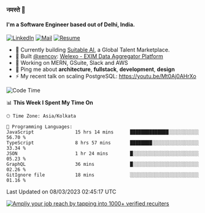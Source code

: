 ### नमस्ते 🙏

#### I'm a Software Engineer based out of Delhi, India.

[![LinkedIn](https://img.shields.io/badge/linkedin-%230077B5.svg)](https://linkedin.com/in/sambhav2612)
[![Mail](https://img.shields.io/badge/gmail-D14836)](mailto:sambhavjain2612@gmail.com)
[![Resume](https://img.shields.io/badge/resume-%23#FFFF00.svg)](https://mega.nz/file/IjA3yaoB#BFfQg1-aKva0piAd_wWs8Hf5dlnYRQ2ZkwtYwNMzBhA)

- 🏢 Currently building [Suitable AI](https://suitable.ai), a Global Talent Marketplace.
- 💅 Built [@xencov](https://github.com/xencov): [Welexo - EXIM Data Aggregator Platform](https://welexo.com)
- 🌱 Working on MERN, GSuite, Slack and AWS
- 💬 Ping me about **architecture**, **fullstack**, **development**, **design**
- ⚡️ My recent talk on scaling PostgreSQL: https://youtu.be/Mt0Aj0AHrXo

<!--START_SECTION:waka-->
![Code Time](http://img.shields.io/badge/Code%20Time-3%2C232%20hrs%2019%20mins-blue)

📊 **This Week I Spent My Time On** 

```text
🕑︎ Time Zone: Asia/Kolkata

💬 Programming Languages: 
JavaScript               15 hrs 14 mins      ██████████████░░░░░░░░░░░   56.70 % 
TypeScript               8 hrs 57 mins       ████████░░░░░░░░░░░░░░░░░   33.34 % 
JSON                     1 hr 24 mins        █░░░░░░░░░░░░░░░░░░░░░░░░   05.23 % 
GraphQL                  36 mins             █░░░░░░░░░░░░░░░░░░░░░░░░   02.26 % 
GitIgnore file           18 mins             ░░░░░░░░░░░░░░░░░░░░░░░░░   01.16 % 
```


 Last Updated on 08/03/2023 02:45:17 UTC
<!--END_SECTION:waka-->

[![Ampliy your job reach by tapping into 1000+ verified recuiters](https://user-images.githubusercontent.com/19583619/212717528-45b497fd-e886-4452-90fe-93829667bd63.png)](https://app.suitable.ai/login)

